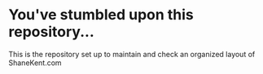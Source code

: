 # You've stumbled upon this repository...
This is the repository set up to maintain and check an organized layout of ShaneKent.com
